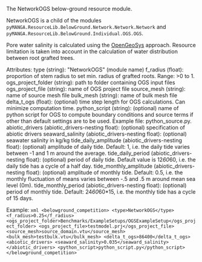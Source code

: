 The NetworkOGS below-ground resource module.

NetworkOGS is a child of the modules `pyMANGA.ResourceLib.BelowGround.Network.Network.Network` and 
`pyMANGA.ResourceLib.BelowGround.Individual.OGS.OGS`.

Pore water salinity is calculated using the [OpenGeoSys](https://www.opengeosys.org/) approach.
Resource limitation is taken into account in the calculation of water distribution between root grafted trees.

Attributes:
    type (string): "NetworkOGS" (module name)
    f_radius (float): proportion of stem radius to set min. radius of grafted roots. Range: >0 to 1.
    ogs_project_folder (string): path to folder containing OGS input files
    ogs_project_file (string): name of OGS project file
    source_mesh (string): name of source mesh file
    bulk_mesh (string): name of bulk mesh file
    delta_t_ogs (float): (optional) time step length for OGS calculations. Can minimize computation time.
    python_script (string): (optional) name of python script for OGS to compute boundary conditions and source terms if other than default settings are to be used. Example file: python_source.py.
    abiotic_drivers (abiotic_drivers-nesting float): (optional) specification of abiotic drivers
    seaward_salinity (abiotic_drivers-nesting float): (optional) seawater salinity in kg/kg
    tide_daily_amplitude (abiotic_drivers-nesting float): (optional) amplitude of daily tide. Default: 1, i.e. the daily tide varies between -1 and 1 m around the average.
    tide_daily_period (abiotic_drivers-nesting float): (optional) period of daily tide. Default value is 12*60*60, i.e. the daily tide has a cycle of a half day.
    tide_monthly_amplitude (abiotic_drivers-nesting float): (optional) amplitude of monthly tide. Default: 0.5, i.e. the monthly fluctuation of means varies between -.5 and .5 m around mean sea level (0m).
    tide_monthly_period (abiotic_drivers-nesting float): (optional) period of monthly tide. Default: 24*60*60*15, i.e. the monthly tide has a cycle of 15 days.

Example:
    ```xml
    <belowground_competition>
        <type>NetworkOGS</type>
        <f_radius>0.25</f_radius>
        <ogs_project_folder>Benchmarks/ExampleSetups/OGSExampleSetup</ogs_project_folder>
        <ogs_project_file>testmodel.prj</ogs_project_file>
        <source_mesh>source_domain.vtu</source_mesh>
        <bulk_mesh>testbulk.vtu</bulk_mesh>
        <delta_t_ogs>86400</delta_t_ogs>
        <abiotic_drivers>
            <seaward_salinity>0.035</seaward_salinity>
        </abiotic_drivers>
        <python_script>python_script.py</python_script>
    </belowground_competition>
    ```
